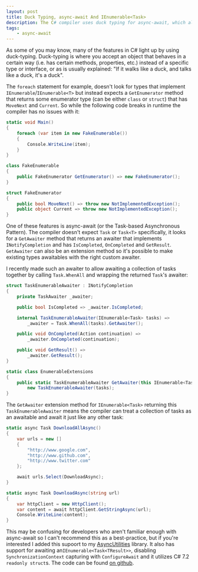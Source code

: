 ```yaml
---
layout: post
title: Duck Typing, async-await And IEnumerable<Task>
description: The C# compiler uses duck typing for async-await, which allows us to inject support for awaiting collections of tasks.
tags:
    - async-await
---
```


As some of you may know, many of the features in C# light up by using duck-typing. Duck-typing is where you accept an object that behaves in a certain way (i.e. has certain methods, properties, etc.) instead of a specific type or interface, or as is usually explained: "If it walks like a duck, and talks like a duck, it's a duck".

The `foreach` statement for example, doesn't look for types that implement `IEnumerable`/`IEnumerable<T>` but instead expects a `GetEnumerator` method that returns some enumerator type (can be either `class` or `struct`) that has `MoveNext` and `Current`. So while the following code breaks in runtime the compiler has no issues with it:

```csharp
static void Main()
{
    foreach (var item in new FakeEnumerable())
    {
        Console.WriteLine(item);
    }
}

class FakeEnumerable
{
    public FakeEnumerator GetEnumerator() => new FakeEnumerator();
}

struct FakeEnumerator
{
    public bool MoveNext() => throw new NotImplementedException();
    public object Current => throw new NotImplementedException();
}
```

One of these features is async-await (or the Task-based Asynchronous Pattern). The compiler doesn't expect `Task` or `Task<T>` specifically, it looks for a `GetAwaiter` method that returns an awaiter that implements `INotifyCompletion` and has `IsCompleted`, `OnCompleted` and `GetResult`. `GetAwaiter` can also be an extension method so it's possible to make existing types awaitables with the right custom awaiter.

I recently made such an awaiter to allow awaiting a collection of tasks together by calling `Task.WhenAll` and wrapping the returned `Task`'s awaiter:

```csharp
struct TaskEnumerableAwaiter : INotifyCompletion
{
    private TaskAwaiter _awaiter;

    public bool IsCompleted => _awaiter.IsCompleted;

    internal TaskEnumerableAwaiter(IEnumerable<Task> tasks) =>
        _awaiter = Task.WhenAll(tasks).GetAwaiter();

    public void OnCompleted(Action continuation) =>
        _awaiter.OnCompleted(continuation);

    public void GetResult() =>
        _awaiter.GetResult();
}

static class EnumerableExtensions
{
    public static TaskEnumerableAwaiter GetAwaiter(this IEnumerable<Task> tasks) =>
        new TaskEnumerableAwaiter(tasks);
}
```

The `GetAwaiter` extension method for `IEnumerable<Task>` returning this `TaskEnumerableAwaiter` means the compiler can treat a collection of tasks as an awaitable and await it just like any other task:

```csharp
static async Task DownloadAllAsync()
{
    var urls = new []
    {
        "http://www.google.com",
        "http://www.github.com",
        "http://www.twitter.com"
    };

    await urls.Select(DownloadAsync);
}

static async Task DownloadAsync(string url)
{
    var httpClient = new HttpClient();
    var content = await httpClient.GetStringAsync(url);
    Console.WriteLine(content);
}
```

This may be confusing for developers who aren't familiar enough with async-await so I can't recommend this as a best-practice, but if you're interested I added this supoort to my [AsyncUtilities](https://www.nuget.org/packages/AsyncUtilities/) library. It also has support for awaiting an`IEnumerable<Task<TResult>>`, disabling `SynchronizationContext` capturing with `ConfigureAwait` and it utilizes C# 7.2 `readonly struct`s. The code can be found [on github](https://github.com/i3arnon/AsyncUtilities/tree/master/src/AsyncUtilities/TaskEnumerableAwaiter).